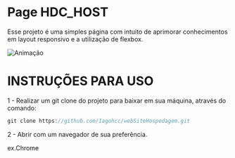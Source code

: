 # Page HDC_HOST

Esse projeto é uma simples página com intuito de aprimorar conhecimentos em layout responsivo e a utilização de flexbox.

![Animação](https://user-images.githubusercontent.com/46465161/232947769-b4f826dd-affb-435a-8f97-0d6f78a7f244.gif)

# INSTRUÇÕES PARA USO

1 - Realizar um git clone do projeto para baixar em sua máquina, através do comando:

```javascript
git clone https://github.com/Iagohcc/webSiteHospedagem.git
```

2 - Abrir com um navegador de sua preferência.

ex.Chrome
